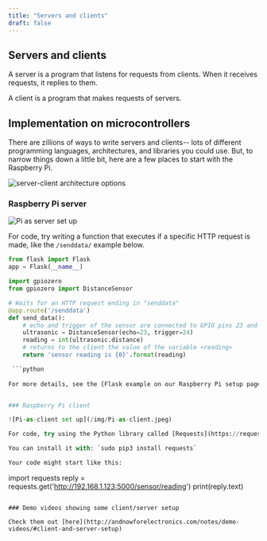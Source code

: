 ```yaml
---
title: "Servers and clients"
draft: false
---
```

## Servers and clients

A server is a program that listens for requests from clients. When it receives requests, it replies to them.

A client is a program that makes requests of servers.

## Implementation on microcontrollers

There are zillions of ways to write servers and clients-- lots of different programming languages, architectures, and libraries you could use. But, to narrow things down a little bit, here are a few places to start with the Raspberry Pi.

![server-client architecture options](/img/Client-server-table.jpeg)


### Raspberry Pi server

![Pi as server set up](/img/Pi-as-server.jpeg)

For code, try writing a function that executes if a specific HTTP request is made, like the `/senddata/` example below. 

```python
from flask import Flask
app = Flask(__name__)

import gpiozero
from gpiozero import DistanceSensor

# Waits for an HTTP request ending in "senddata"
@app.route('/senddata')
def send_data():
    # echo and trigger of the sensor are connected to GPIO pins 23 and 24
    ultrasonic = DistanceSensor(echo=23, trigger=24)
    reading = int(ultrasonic.distance)
    # returns to the client the value of the variable <reading>
    return 'sensor reading is {0}'.format(reading)

 ```python   
    
For more details, see the [Flask example on our Raspberry Pi setup page](http://andnowforelectronics.com/notes/rpi-setup/#what-if-i-want-to-control-pins-through-a-web-browser-flask).


### Raspberry Pi client

![Pi-as-client set up](/img/Pi-as-client.jpeg)

For code, try using the Python library called [Requests](https://requests.readthedocs.io/en/master/).

You can install it with: `sudo pip3 install requests`

Your code might start like this:

```
import requests
reply = requests.get('http://192.168.1.123:5000/sensor/reading')
print(reply.text)
```

### Demo videos showing some client/server setup

Check them out [here](http://andnowforelectronics.com/notes/demo-videos/#client-and-server-setup)
